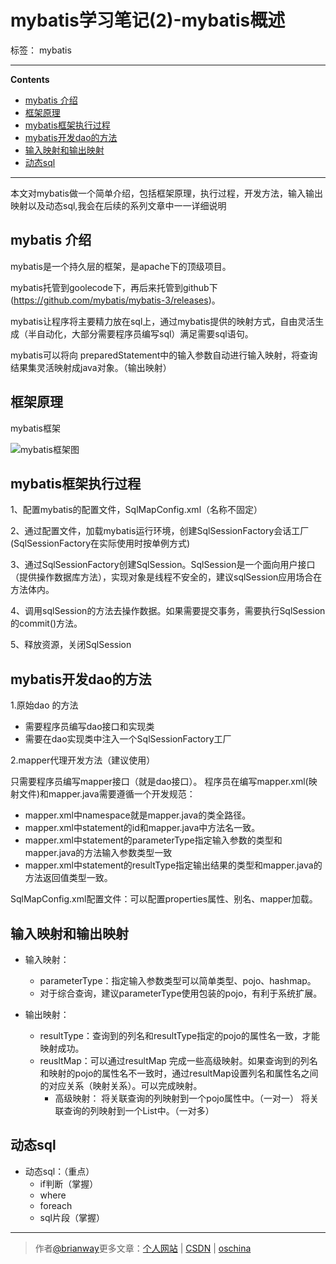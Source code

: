 ﻿# mybatis学习笔记(2)-mybatis概述

标签： mybatis

---

**Contents**

  - [mybatis 介绍](#mybatis-介绍)
  - [框架原理](#框架原理)
  - [mybatis框架执行过程](#mybatis框架执行过程)
  - [mybatis开发dao的方法](#mybatis开发dao的方法)
  - [输入映射和输出映射](#输入映射和输出映射)
  - [动态sql](#动态sql)



---


本文对mybatis做一个简单介绍，包括框架原理，执行过程，开发方法，输入输出映射以及动态sql,我会在后续的系列文章中一一详细说明

## mybatis 介绍

mybatis是一个持久层的框架，是apache下的顶级项目。

mybatis托管到goolecode下，再后来托管到github下(https://github.com/mybatis/mybatis-3/releases)。

mybatis让程序将主要精力放在sql上，通过mybatis提供的映射方式，自由灵活生成（半自动化，大部分需要程序员编写sql）满足需要sql语句。

mybatis可以将向 preparedStatement中的输入参数自动进行输入映射，将查询结果集灵活映射成java对象。（输出映射）






## 框架原理

mybatis框架

![mybatis框架图](http://7xph6d.com1.z0.glb.clouddn.com/mybatis_%E6%A1%86%E6%9E%B6%E5%9B%BE.png)


## mybatis框架执行过程

1、配置mybatis的配置文件，SqlMapConfig.xml（名称不固定）

2、通过配置文件，加载mybatis运行环境，创建SqlSessionFactory会话工厂(SqlSessionFactory在实际使用时按单例方式)

3、通过SqlSessionFactory创建SqlSession。SqlSession是一个面向用户接口（提供操作数据库方法），实现对象是线程不安全的，建议sqlSession应用场合在方法体内。

4、调用sqlSession的方法去操作数据。如果需要提交事务，需要执行SqlSession的commit()方法。

5、释放资源，关闭SqlSession


## mybatis开发dao的方法

1.原始dao 的方法

- 需要程序员编写dao接口和实现类
- 需要在dao实现类中注入一个SqlSessionFactory工厂

2.mapper代理开发方法（建议使用）

只需要程序员编写mapper接口（就是dao接口）。
程序员在编写mapper.xml(映射文件)和mapper.java需要遵循一个开发规范：

- mapper.xml中namespace就是mapper.java的类全路径。
- mapper.xml中statement的id和mapper.java中方法名一致。
- mapper.xml中statement的parameterType指定输入参数的类型和mapper.java的方法输入参数类型一致
- mapper.xml中statement的resultType指定输出结果的类型和mapper.java的方法返回值类型一致。


SqlMapConfig.xml配置文件：可以配置properties属性、别名、mapper加载。


## 输入映射和输出映射

- 输入映射：
  - parameterType：指定输入参数类型可以简单类型、pojo、hashmap。
  - 对于综合查询，建议parameterType使用包装的pojo，有利于系统扩展。

- 输出映射：
	- resultType：查询到的列名和resultType指定的pojo的属性名一致，才能映射成功。
	- reusltMap：可以通过resultMap 完成一些高级映射。如果查询到的列名和映射的pojo的属性名不一致时，通过resultMap设置列名和属性名之间的对应关系（映射关系）。可以完成映射。
		- 高级映射：
			将关联查询的列映射到一个pojo属性中。（一对一）
			将关联查询的列映射到一个List<pojo>中。（一对多）


## 动态sql

- 动态sql：（重点）
   - if判断（掌握）
   - where
   - foreach
   - sql片段（掌握）





----

> 作者[@brianway](http://brianway.github.io/)更多文章：[个人网站](http://brianway.github.io/) | [CSDN](http://blog.csdn.net/h3243212/) | [oschina](http://my.oschina.net/brianway)


